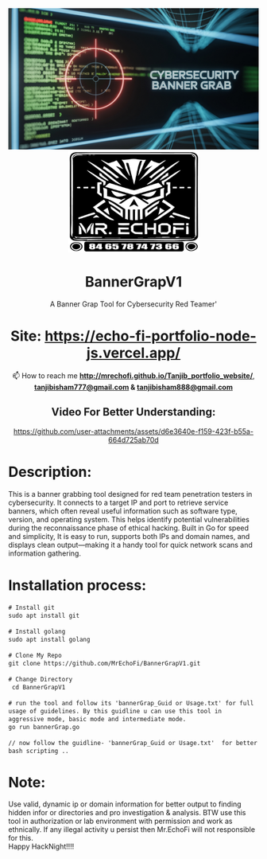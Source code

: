 <div align="center">
    <img src="thumbnail-74e9f4aa-ab1f-462e-bb42-30eb525830b3.jpeg" alt="gif" width="730" height="auto" />

</div>

<div align="center">
  <img src="https://github.com/MrEchoFi/MrEchoFi/raw/4274f537dec313ac7dde4403fe0fae24259beade/Mr.EchoFi-New-Logo-with-ASCII.jpg" alt="logo" width="265" height="auto" />
  <h1>BannerGrapV1</h1>
   
  <p>
    A Banner Grap Tool for Cybersecurity Red Teamer'
  </p>

# Site: https://echo-fi-portfolio-node-js.vercel.app/
  📫 How to reach me  **http://mrechofi.github.io/Tanjib_portfolio_website/**, **tanjibisham777@gmail.com & tanjibisham888@gmail.com**
## Video For Better Understanding:
    
https://github.com/user-attachments/assets/d6e3640e-f159-423f-b55a-664d725ab70d

</div>

# Description:
   <p>
       This is a banner grabbing tool designed for red team penetration testers in cybersecurity. It connects to a target IP and port to retrieve service banners, which often reveal useful information such as software type, version, and operating system. This helps identify potential vulnerabilities during the reconnaissance phase of ethical hacking. Built in Go for speed and simplicity, It is easy to run, supports both IPs and domain names, and displays clean output—making it a handy tool for quick network scans and information gathering.
   </p>

# Installation process:
    # Install git
    sudo apt install git

    # Install golang
    sudo apt install golang

    # Clone My Repo
    git clone https://github.com/MrEchoFi/BannerGrapV1.git

    # Change Directory
     cd BannerGrapV1

    # run the tool and follow its 'bannerGrap_Guid or Usage.txt' for full usage of guidelines. By this guidline u can use this tool in aggressive mode, basic mode and intermediate mode.
    go run bannerGrap.go
    
    // now follow the guidline- 'bannerGrap_Guid or Usage.txt'  for better bash scripting .. 
# Note:
Use valid, dynamic ip or domain information for better output to finding hidden infor or directories and pro investigation & analysis. BTW use this tool in authorization or lab environment with permission and work as ethnically. If any illegal activity u persist then Mr.EchoFi will not responsible for this.  
Happy HackNight!!!!
